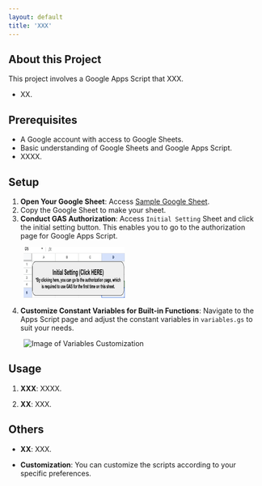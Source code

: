 ```yaml
---
layout: default
title: 'XXX'
---
```


## About this Project

This project involves a Google Apps Script that XXX.

- XX.

## Prerequisites

- A Google account with access to Google Sheets.
- Basic understanding of Google Sheets and Google Apps Script.
- XXXX.

## Setup

1. **Open Your Google Sheet**: Access <a href="XXX" target="_blank" rel="noopener noreferrer">Sample Google Sheet</a>.
2. Copy the Google Sheet to make your sheet.
3. **Conduct GAS Authorization**: Access `Initial Setting` Sheet and click the initial setting button. This enables you to go to the authorization page for Google Apps Script.

<div style="margin-left: 30px">
  <img src="assets/images/initial-setting.png" alt="Image of Initial Setting" width="200" height="100">
</div>

4. **Customize Constant Variables for Built-in Functions**: Navigate to the Apps Script page and adjust the constant variables in `variables.gs` to suit your needs.
<div style="margin-left: 30px">
  <img src="assets/images/custom-variables.png" alt="Image of Variables Customization" width="300" height="100">
</div>

## Usage

1. **XXX**: XXXX.

2. **XX**: XXX.
## Others

- **XX**: XXX.

- **Customization**: You can customize the scripts according to your specific preferences.
